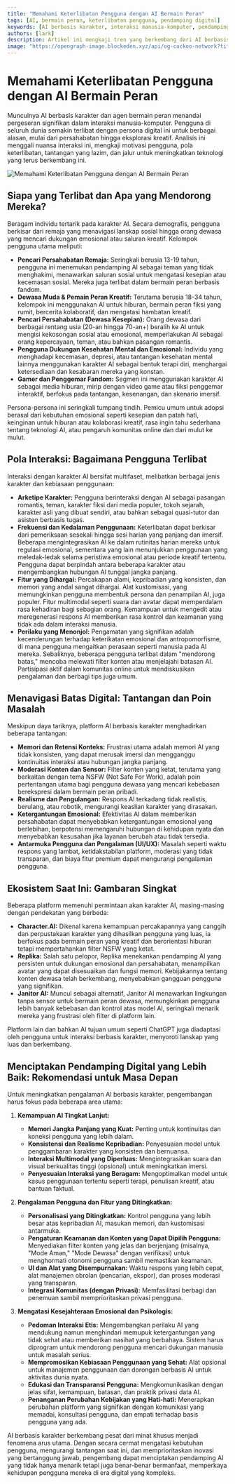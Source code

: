 ```yaml
---
title: "Memahami Keterlibatan Pengguna dengan AI Bermain Peran"
tags: [AI, bermain peran, keterlibatan pengguna, pendamping digital]
keywords: [AI berbasis karakter, interaksi manusia-komputer, pendamping AI, persona digital, dukungan emosional]
authors: [lark]
description: Artikel ini mengkaji tren yang berkembang dari AI berbasis karakter dan agen bermain peran, mengeksplorasi motivasi pengguna, pola keterlibatan, dan tantangan yang dihadapi dalam meningkatkan teknologi ini. Ini memberikan wawasan tentang bagaimana beragam kelompok pengguna berinteraksi dengan karakter AI dan menawarkan rekomendasi untuk meningkatkan pengalaman pengguna dan kesejahteraan emosional.
image: "https://opengraph-image.blockeden.xyz/api/og-cuckoo-network?title=Memahami%20Keterlibatan%20Pengguna%20dengan%20AI%20Bermain%20Peran"
---
```


# Memahami Keterlibatan Pengguna dengan AI Bermain Peran

Munculnya AI berbasis karakter dan agen bermain peran menandai pergeseran signifikan dalam interaksi manusia-komputer. Pengguna di seluruh dunia semakin terlibat dengan persona digital ini untuk berbagai alasan, mulai dari persahabatan hingga eksplorasi kreatif. Analisis ini menggali nuansa interaksi ini, mengkaji motivasi pengguna, pola keterlibatan, tantangan yang lazim, dan jalur untuk meningkatkan teknologi yang terus berkembang ini.

![Memahami Keterlibatan Pengguna dengan AI Bermain Peran](https://opengraph-image.blockeden.xyz/api/og-cuckoo-network?title=Memahami%20Keterlibatan%20Pengguna%20dengan%20AI%20Bermain%20Peran)

## **Siapa yang Terlibat dan Apa yang Mendorong Mereka?**

Beragam individu tertarik pada karakter AI. Secara demografis, pengguna berkisar dari remaja yang menavigasi lanskap sosial hingga orang dewasa yang mencari dukungan emosional atau saluran kreatif. Kelompok pengguna utama meliputi:

*   **Pencari Persahabatan Remaja:** Seringkali berusia 13-19 tahun, pengguna ini menemukan pendamping AI sebagai teman yang tidak menghakimi, menawarkan saluran sosial untuk mengatasi kesepian atau kecemasan sosial. Mereka juga terlibat dalam bermain peran berbasis fandom.
*   **Dewasa Muda & Pemain Peran Kreatif:** Terutama berusia 18-34 tahun, kelompok ini menggunakan AI untuk hiburan, bermain peran fiksi yang rumit, bercerita kolaboratif, dan mengatasi hambatan kreatif.
*   **Pencari Persahabatan (Dewasa Kesepian):** Orang dewasa dari berbagai rentang usia (20-an hingga 70-an+) beralih ke AI untuk mengisi kekosongan sosial atau emosional, memperlakukan AI sebagai orang kepercayaan, teman, atau bahkan pasangan romantis.
*   **Pengguna Dukungan Kesehatan Mental dan Emosional:** Individu yang menghadapi kecemasan, depresi, atau tantangan kesehatan mental lainnya menggunakan karakter AI sebagai bentuk terapi diri, menghargai ketersediaan dan kesabaran mereka yang konstan.
*   **Gamer dan Penggemar Fandom:** Segmen ini menggunakan karakter AI sebagai media hiburan, mirip dengan video game atau fiksi penggemar interaktif, berfokus pada tantangan, kesenangan, dan skenario imersif.

Persona-persona ini seringkali tumpang tindih. Pemicu umum untuk adopsi berasal dari kebutuhan emosional seperti kesepian dan patah hati, keinginan untuk hiburan atau kolaborasi kreatif, rasa ingin tahu sederhana tentang teknologi AI, atau pengaruh komunitas online dan dari mulut ke mulut.

## **Pola Interaksi: Bagaimana Pengguna Terlibat**

Interaksi dengan karakter AI bersifat multifaset, melibatkan berbagai jenis karakter dan kebiasaan penggunaan:

*   **Arketipe Karakter:** Pengguna berinteraksi dengan AI sebagai pasangan romantis, teman, karakter fiksi dari media populer, tokoh sejarah, karakter asli yang dibuat sendiri, atau bahkan sebagai quasi-tutor dan asisten berbasis tugas.
*   **Frekuensi dan Kedalaman Penggunaan:** Keterlibatan dapat berkisar dari pemeriksaan sesekali hingga sesi harian yang panjang dan imersif. Beberapa mengintegrasikan AI ke dalam rutinitas harian mereka untuk regulasi emosional, sementara yang lain menunjukkan penggunaan yang meledak-ledak selama peristiwa emosional atau periode kreatif tertentu. Pengguna dapat berpindah antara beberapa karakter atau mengembangkan hubungan AI tunggal jangka panjang.
*   **Fitur yang Dihargai:** Percakapan alami, kepribadian yang konsisten, dan memori yang andal sangat dihargai. Alat kustomisasi, yang memungkinkan pengguna membentuk persona dan penampilan AI, juga populer. Fitur multimodal seperti suara dan avatar dapat memperdalam rasa kehadiran bagi sebagian orang. Kemampuan untuk mengedit atau meregenerasi respons AI memberikan rasa kontrol dan keamanan yang tidak ada dalam interaksi manusia.
*   **Perilaku yang Menonjol:** Pengamatan yang signifikan adalah kecenderungan terhadap keterikatan emosional dan antropomorfisme, di mana pengguna mengaitkan perasaan seperti manusia pada AI mereka. Sebaliknya, beberapa pengguna terlibat dalam "mendorong batas," mencoba melewati filter konten atau menjelajahi batasan AI. Partisipasi aktif dalam komunitas online untuk mendiskusikan pengalaman dan berbagi tips juga umum.

## **Menavigasi Batas Digital: Tantangan dan Poin Masalah**

Meskipun daya tariknya, platform AI berbasis karakter menghadirkan beberapa tantangan:

*   **Memori dan Retensi Konteks:** Frustrasi utama adalah memori AI yang tidak konsisten, yang dapat merusak imersi dan mengganggu kontinuitas interaksi atau hubungan jangka panjang.
*   **Moderasi Konten dan Sensor:** Filter konten yang ketat, terutama yang berkaitan dengan tema NSFW (Not Safe For Work), adalah poin pertentangan utama bagi pengguna dewasa yang mencari kebebasan berekspresi dalam bermain peran pribadi.
*   **Realisme dan Pengulangan:** Respons AI terkadang tidak realistis, berulang, atau robotik, mengurangi keaslian karakter yang dirasakan.
*   **Ketergantungan Emosional:** Efektivitas AI dalam memberikan persahabatan dapat menyebabkan ketergantungan emosional yang berlebihan, berpotensi memengaruhi hubungan di kehidupan nyata dan menyebabkan kesusahan jika layanan berubah atau tidak tersedia.
*   **Antarmuka Pengguna dan Pengalaman (UI/UX):** Masalah seperti waktu respons yang lambat, ketidakstabilan platform, moderasi yang tidak transparan, dan biaya fitur premium dapat mengurangi pengalaman pengguna.

## **Ekosistem Saat Ini: Gambaran Singkat**

Beberapa platform memenuhi permintaan akan karakter AI, masing-masing dengan pendekatan yang berbeda:

*   **Character.AI:** Dikenal karena kemampuan percakapannya yang canggih dan perpustakaan karakter yang dihasilkan pengguna yang luas, ia berfokus pada bermain peran yang kreatif dan berorientasi hiburan tetapi mempertahankan filter NSFW yang ketat.
*   **Replika:** Salah satu pelopor, Replika menekankan pendamping AI yang persisten untuk dukungan emosional dan persahabatan, menampilkan avatar yang dapat disesuaikan dan fungsi memori. Kebijakannya tentang konten dewasa telah berkembang, menyebabkan gangguan pengguna yang signifikan.
*   **Janitor AI:** Muncul sebagai alternatif, Janitor AI menawarkan lingkungan tanpa sensor untuk bermain peran dewasa, memungkinkan pengguna lebih banyak kebebasan dan kontrol atas model AI, seringkali menarik mereka yang frustrasi oleh filter di platform lain.

Platform lain dan bahkan AI tujuan umum seperti ChatGPT juga diadaptasi oleh pengguna untuk interaksi berbasis karakter, menyoroti lanskap yang luas dan berkembang.

## **Menciptakan Pendamping Digital yang Lebih Baik: Rekomendasi untuk Masa Depan**

Untuk meningkatkan pengalaman AI berbasis karakter, pengembangan harus fokus pada beberapa area utama:

1.  **Kemampuan AI Tingkat Lanjut:**
    *   **Memori Jangka Panjang yang Kuat:** Penting untuk kontinuitas dan koneksi pengguna yang lebih dalam.
    *   **Konsistensi dan Realisme Kepribadian:** Penyesuaian model untuk penggambaran karakter yang konsisten dan bernuansa.
    *   **Interaksi Multimodal yang Diperluas:** Mengintegrasikan suara dan visual berkualitas tinggi (opsional) untuk meningkatkan imersi.
    *   **Penyesuaian Interaksi yang Beragam:** Mengoptimalkan model untuk kasus penggunaan tertentu seperti terapi, penulisan kreatif, atau bantuan faktual.

2.  **Pengalaman Pengguna dan Fitur yang Ditingkatkan:**
    *   **Personalisasi yang Ditingkatkan:** Kontrol pengguna yang lebih besar atas kepribadian AI, masukan memori, dan kustomisasi antarmuka.
    *   **Pengaturan Keamanan dan Konten yang Dapat Dipilih Pengguna:** Menyediakan filter konten yang jelas dan berjenjang (misalnya, "Mode Aman," "Mode Dewasa" dengan verifikasi) untuk menghormati otonomi pengguna sambil memastikan keamanan.
    *   **UI dan Alat yang Disempurnakan:** Waktu respons yang lebih cepat, alat manajemen obrolan (pencarian, ekspor), dan proses moderasi yang transparan.
    *   **Integrasi Komunitas (dengan Privasi):** Memfasilitasi berbagi dan penemuan sambil memprioritaskan privasi pengguna.

3.  **Mengatasi Kesejahteraan Emosional dan Psikologis:**
    *   **Pedoman Interaksi Etis:** Mengembangkan perilaku AI yang mendukung namun menghindari memupuk ketergantungan yang tidak sehat atau memberikan nasihat yang berbahaya. Sistem harus diprogram untuk mendorong pengguna mencari dukungan manusia untuk masalah serius.
    *   **Mempromosikan Kebiasaan Penggunaan yang Sehat:** Alat opsional untuk manajemen penggunaan dan dorongan berbasis AI untuk aktivitas dunia nyata.
    *   **Edukasi dan Transparansi Pengguna:** Mengkomunikasikan dengan jelas sifat, kemampuan, batasan, dan praktik privasi data AI.
    *   **Penanganan Perubahan Kebijakan yang Hati-hati:** Menerapkan perubahan platform yang signifikan dengan komunikasi yang memadai, konsultasi pengguna, dan empati terhadap basis pengguna yang ada.

AI berbasis karakter berkembang pesat dari minat khusus menjadi fenomena arus utama. Dengan secara cermat mengatasi kebutuhan pengguna, mengurangi tantangan saat ini, dan memprioritaskan inovasi yang bertanggung jawab, pengembang dapat menciptakan pendamping AI yang tidak hanya menarik tetapi juga benar-benar bermanfaat, memperkaya kehidupan pengguna mereka di era digital yang kompleks.